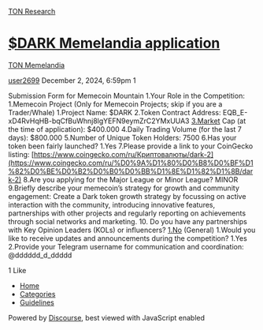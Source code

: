 [TON Research](/)

# [$DARK Memelandia application](/t/dark-memelandia-application/40290)

[TON Memelandia](/c/ton-memelandia/85) 

    

[user2699](https://tonresear.ch/u/user2699)  December 2, 2024, 6:59pm  1

Submission Form for Memecoin Mountain 1.Your Role in the Competition: 1.Memecoin Project (Only for Memecoin Projects; skip if you are a Trader/Whale) 1.Project Name: $DARK 2.Token Contract Address: EQB\_E-xD4RvHqHB-bqCfBuWhnj8lgYEFN9eymZrC2YMxUUA3 [3.Market](https://3.market/) Cap (at the time of application): $400.000 4.Daily Trading Volume (for the last 7 days): $800.000 5.Number of Unique Token Holders: 7500 6.Has your token been fairly launched? 1.Yes 7.Please provide a link to your CoinGecko listing: [https://www.coingecko.com/ru/Криптовалюты/dark-2](https://www.coingecko.com/ru/%D0%9A%D1%80%D0%B8%D0%BF%D1%82%D0%BE%D0%B2%D0%B0%D0%BB%D1%8E%D1%82%D1%8B/dark-2) 8.Are you applying for the Major League or Minor League? MINOR 9.Briefly describe your memecoin’s strategy for growth and community engagement: Create a Dark token growth strategy by focussing on active interaction with the community, introducing innovative features, partnerships with other projects and regularly reporting on achievements through social networks and marketing. 10. Do you have any partnerships with Key Opinion Leaders (KOLs) or influencers? [1.No](https://1.no/) (General) 1.Would you like to receive updates and announcements during the competition? 1.Yes 2.Provide your Telegram username for communication and coordination: @dddddd\_d\_ddddd

  1 Like

*   [Home](/)
*   [Categories](/categories)
*   [Guidelines](/guidelines)

Powered by [Discourse](https://www.discourse.org), best viewed with JavaScript enabled